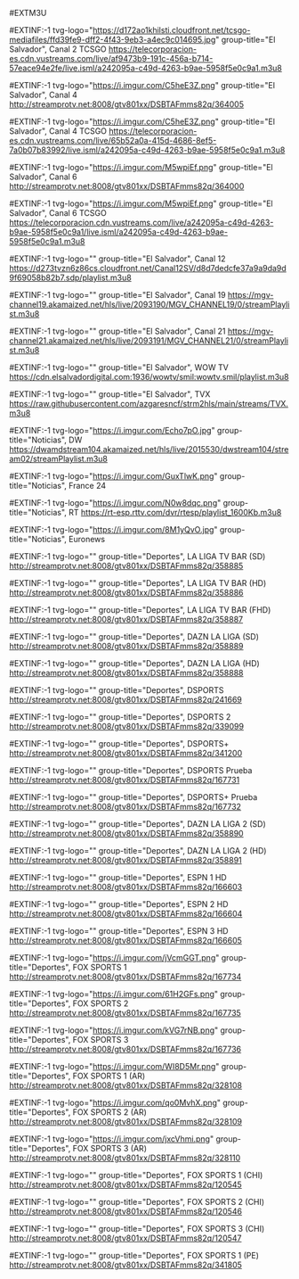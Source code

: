 #EXTM3U

#EXTINF:-1 tvg-logo="https://d172ao1khilsti.cloudfront.net/tcsgo-mediafiles/ffd39fe9-dff2-4f43-9eb3-a4ec9c014695.jpg" group-title="El Salvador", Canal 2 TCSGO
https://telecorporacion-es.cdn.vustreams.com/live/af9473b9-191c-456a-b714-57eace94e2fe/live.isml/a242095a-c49d-4263-b9ae-5958f5e0c9a1.m3u8

#EXTINF:-1 tvg-logo="https://i.imgur.com/C5heE3Z.png" group-title="El Salvador", Canal 4
http://streamprotv.net:8008/gtv801xx/DSBTAFmms82q/364005

#EXTINF:-1 tvg-logo="https://i.imgur.com/C5heE3Z.png" group-title="El Salvador", Canal 4 TCSGO
https://telecorporacion-es.cdn.vustreams.com/live/65b52a0a-415d-4686-8ef5-7a0b07b83992/live.isml/a242095a-c49d-4263-b9ae-5958f5e0c9a1.m3u8

#EXTINF:-1 tvg-logo="https://i.imgur.com/M5wpiEf.png" group-title="El Salvador", Canal 6
http://streamprotv.net:8008/gtv801xx/DSBTAFmms82q/364000

#EXTINF:-1 tvg-logo="https://i.imgur.com/M5wpiEf.png" group-title="El Salvador", Canal 6 TCSGO
https://telecorporacion.cdn.vustreams.com/live/a242095a-c49d-4263-b9ae-5958f5e0c9a1/live.isml/a242095a-c49d-4263-b9ae-5958f5e0c9a1.m3u8

#EXTINF:-1 tvg-logo="" group-title="El Salvador", Canal 12
https://d273tvzn6z86cs.cloudfront.net/Canal12SV/d8d7dedcfe37a9a9da9d9f69058b82b7.sdp/playlist.m3u8

#EXTINF:-1 tvg-logo="" group-title="El Salvador", Canal 19
https://mgv-channel19.akamaized.net/hls/live/2093190/MGV_CHANNEL19/0/streamPlaylist.m3u8

#EXTINF:-1 tvg-logo="" group-title="El Salvador", Canal 21
https://mgv-channel21.akamaized.net/hls/live/2093191/MGV_CHANNEL21/0/streamPlaylist.m3u8

#EXTINF:-1 tvg-logo="" group-title="El Salvador", WOW TV
https://cdn.elsalvadordigital.com:1936/wowtv/smil:wowtv.smil/playlist.m3u8

#EXTINF:-1 tvg-logo="" group-title="El Salvador", TVX
https://raw.githubusercontent.com/azgaresncf/strm2hls/main/streams/TVX.m3u8

#EXTINF:-1 tvg-logo="https://i.imgur.com/Echo7pO.jpg" group-title="Noticias", DW
https://dwamdstream104.akamaized.net/hls/live/2015530/dwstream104/stream02/streamPlaylist.m3u8

#EXTINF:-1 tvg-logo="https://i.imgur.com/GuxTlwK.png" group-title="Noticias", France 24


#EXTINF:-1 tvg-logo="https://i.imgur.com/N0w8dqc.png" group-title="Noticias", RT
https://rt-esp.rttv.com/dvr/rtesp/playlist_1600Kb.m3u8

#EXTINF:-1 tvg-logo="https://i.imgur.com/8M1yQvO.jpg" group-title="Noticias", Euronews


#EXTINF:-1 tvg-logo="" group-title="Deportes", LA LIGA TV BAR (SD)
http://streamprotv.net:8008/gtv801xx/DSBTAFmms82q/358885

#EXTINF:-1 tvg-logo="" group-title="Deportes", LA LIGA TV BAR (HD)
http://streamprotv.net:8008/gtv801xx/DSBTAFmms82q/358886

#EXTINF:-1 tvg-logo="" group-title="Deportes", LA LIGA TV BAR (FHD)
http://streamprotv.net:8008/gtv801xx/DSBTAFmms82q/358887

#EXTINF:-1 tvg-logo="" group-title="Deportes", DAZN LA LIGA (SD)
http://streamprotv.net:8008/gtv801xx/DSBTAFmms82q/358889

#EXTINF:-1 tvg-logo="" group-title="Deportes", DAZN LA LIGA (HD)
http://streamprotv.net:8008/gtv801xx/DSBTAFmms82q/358888

#EXTINF:-1 tvg-logo="" group-title="Deportes", DSPORTS
http://streamprotv.net:8008/gtv801xx/DSBTAFmms82q/241669

#EXTINF:-1 tvg-logo="" group-title="Deportes", DSPORTS 2
http://streamprotv.net:8008/gtv801xx/DSBTAFmms82q/339099

#EXTINF:-1 tvg-logo="" group-title="Deportes", DSPORTS+
http://streamprotv.net:8008/gtv801xx/DSBTAFmms82q/341200

#EXTINF:-1 tvg-logo="" group-title="Deportes", DSPORTS Prueba
http://streamprotv.net:8008/gtv801xx/DSBTAFmms82q/167731

#EXTINF:-1 tvg-logo="" group-title="Deportes", DSPORTS+ Prueba
http://streamprotv.net:8008/gtv801xx/DSBTAFmms82q/167732

#EXTINF:-1 tvg-logo="" group-title="Deportes", DAZN LA LIGA 2 (SD)
http://streamprotv.net:8008/gtv801xx/DSBTAFmms82q/358890

#EXTINF:-1 tvg-logo="" group-title="Deportes", DAZN LA LIGA 2 (HD)
http://streamprotv.net:8008/gtv801xx/DSBTAFmms82q/358891

#EXTINF:-1 tvg-logo="" group-title="Deportes", ESPN 1 HD
http://streamprotv.net:8008/gtv801xx/DSBTAFmms82q/166603

#EXTINF:-1 tvg-logo="" group-title="Deportes", ESPN 2 HD
http://streamprotv.net:8008/gtv801xx/DSBTAFmms82q/166604

#EXTINF:-1 tvg-logo="" group-title="Deportes", ESPN 3 HD
http://streamprotv.net:8008/gtv801xx/DSBTAFmms82q/166605

#EXTINF:-1 tvg-logo="https://i.imgur.com/jVcmGGT.png" group-title="Deportes", FOX SPORTS 1
http://streamprotv.net:8008/gtv801xx/DSBTAFmms82q/167734

#EXTINF:-1 tvg-logo="https://i.imgur.com/61H2GFs.png" group-title="Deportes", FOX SPORTS 2
http://streamprotv.net:8008/gtv801xx/DSBTAFmms82q/167735

#EXTINF:-1 tvg-logo="https://i.imgur.com/kVG7rNB.png" group-title="Deportes", FOX SPORTS 3
http://streamprotv.net:8008/gtv801xx/DSBTAFmms82q/167736

#EXTINF:-1 tvg-logo="https://i.imgur.com/WI8D5Mr.png" group-title="Deportes", FOX SPORTS 1 (AR)
http://streamprotv.net:8008/gtv801xx/DSBTAFmms82q/328108

#EXTINF:-1 tvg-logo="https://i.imgur.com/qo0MvhX.png" group-title="Deportes", FOX SPORTS 2 (AR)
http://streamprotv.net:8008/gtv801xx/DSBTAFmms82q/328109

#EXTINF:-1 tvg-logo="https://i.imgur.com/jxcVhmi.png" group-title="Deportes", FOX SPORTS 3 (AR)
http://streamprotv.net:8008/gtv801xx/DSBTAFmms82q/328110

#EXTINF:-1 tvg-logo="" group-title="Deportes", FOX SPORTS 1 (CHI)
http://streamprotv.net:8008/gtv801xx/DSBTAFmms82q/120545

#EXTINF:-1 tvg-logo="" group-title="Deportes", FOX SPORTS 2 (CHI)
http://streamprotv.net:8008/gtv801xx/DSBTAFmms82q/120546

#EXTINF:-1 tvg-logo="" group-title="Deportes", FOX SPORTS 3 (CHI)
http://streamprotv.net:8008/gtv801xx/DSBTAFmms82q/120547

#EXTINF:-1 tvg-logo="" group-title="Deportes", FOX SPORTS 1 (PE)
http://streamprotv.net:8008/gtv801xx/DSBTAFmms82q/341805




